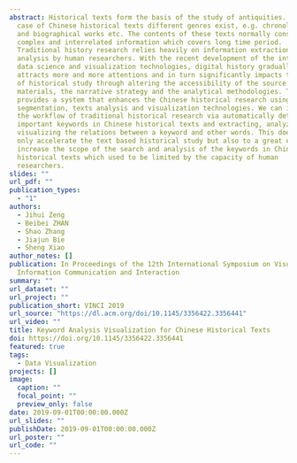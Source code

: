 ```yaml
---
abstract: Historical texts form the basis of the study of antiquities. In the
  case of Chinese historical texts different genres exist, e.g. chronological
  and biographical works etc. The contents of these texts normally consist of
  complex and interrelated information which covers long time period.
  Traditional history research relies heavily on information extraction and
  analysis by human researchers. With the recent development of the internet,
  data science and visualization technologies, digital history gradually
  attracts more and more attentions and in turn significantly impacts the field
  of historical study through altering the accessibility of the source
  materials, the narrative strategy and the analytical methodologies. This paper
  provides a system that enhances the Chinese historical research using word
  segmentation, texts analysis and visualization technologies. We can improve
  the workflow of traditional historical research via automatically detecting
  important keywords in Chinese historical texts and extracting, analyzing and
  visualizing the relations between a keyword and other words. This does not
  only accelerate the text based historical study but also to a great extent
  increase the scope of the search and analysis of the keywords in Chinese
  historical texts which used to be limited by the capacity of human
  researchers.
slides: ""
url_pdf: ""
publication_types:
  - "1"
authors:
  - Jihui Zeng
  - Beibei ZHAN
  - Shao Zhang
  - Jiajun Bie
  - Sheng Xiao
author_notes: []
publication: In Proceedings of the 12th International Symposium on Visual
  Information Communication and Interaction
summary: ""
url_dataset: ""
url_project: ""
publication_short: VINCI 2019
url_source: "https://dl.acm.org/doi/10.1145/3356422.3356441"
url_video: ""
title: Keyword Analysis Visualization for Chinese Historical Texts
doi: https://doi.org/10.1145/3356422.3356441
featured: true
tags:
  - Data Visualization
projects: []
image:
  caption: ""
  focal_point: ""
  preview_only: false
date: 2019-09-01T00:00:00.000Z
url_slides: ""
publishDate: 2019-09-01T00:00:00.000Z
url_poster: ""
url_code: ""
---
```

